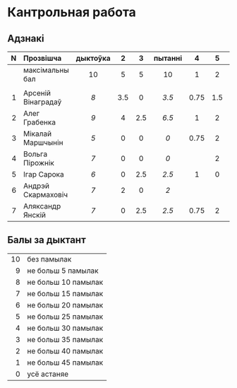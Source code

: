 # Кантрольная работа

## Адзнакі

|N  |Прозвішча         |дыктоўка|2   |3   |пытанні|4   |5   |6   |7   |8   |задачы|агулам|
|--:|:-----------------|:------:|:--:|:--:|:-----:|:--:|:--:|:--:|:--:|:--:|:----:|:----:|
|   |максімальны бал   |10      |5   |5   |10     |1   |2   |3   |3   |5   |10    |10    |
|   |                  |        |    |    |       |    |    |    |    |    |      |      |
|  1|Арсеній Вінаградаў|_8_     |3.5 |0   |_3.5_  |0.75|1.5 |    |    |    |_2.25_|__4__ |
|  2|Алег Грабенка     |_9_     |4   |2.5 |_6.5_  |1   |2   |3   |3   |    |_9_   |__9__ |
|  3|Мікалай Маршчынін |_5_     |0   |0   |_0_    |0.75|2   |1   |    |    |_3.75_|__4__ |
|  4|Вольга Пірожнік   |_7_     |0   |0   |_0_    |    |2   |    |1   |    |_3_   |__4__ |
|  5|Ігар Сарока       |_6_     |0   |2.5 |_2.5_  |1   |0   |3   |    |    |_4_   |__4__ |
|  6|Андрэй Скармаховіч|_7_     |2   |0   |_2_    |    |    |    |    |    |      |      |
|  7|Аляксандр Янскій  |_7_     |0   |2.5 |_2.5_  |0.75|2   |    |    |    |_2.75_|__4__ |



## Балы за дыктант
|   |                    |
|--:|:-------------------|
|10 | без памылак        |
|9  | не больш 5 памылак |
|8  | не больш 10 памылак|
|7  | не больш 15 памылак|
|6  | не больш 20 памылак|
|5  | не больш 25 памылак|
|4  | не больш 30 памылак|
|3  | не больш 35 памылак|
|2  | не больш 40 памылак|
|1  | не больш 45 памылак|
|0  | усё астаняе        |

